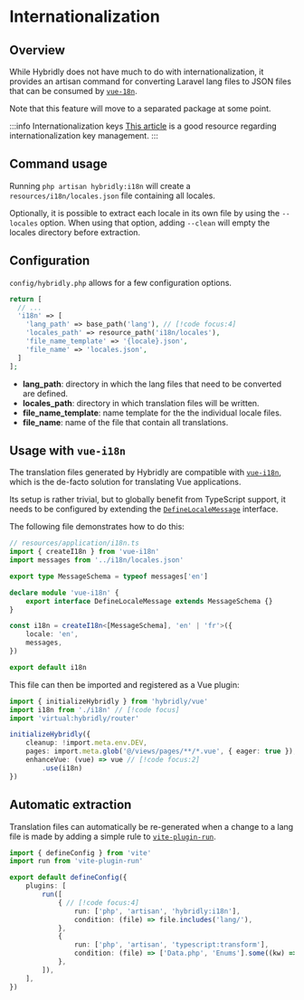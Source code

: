 # Internationalization

## Overview

While Hybridly does not have much to do with internationalization, it provides an artisan command for converting Laravel lang files to JSON files that can be consumed by [`vue-18n`](https://vue-i18n.intlify.dev/).

Note that this feature will move to a separated package at some point.

:::info Internationalization keys
[This article](https://phrase.com/blog/posts/ruby-lessons-learned-naming-and-managing-rails-i18n-keys/) is a good resource regarding internationalization key management.
:::

## Command usage

Running `php artisan hybridly:i18n` will create a `resources/i18n/locales.json` file containing all locales. 

Optionally, it is possible to extract each locale in its own file by using the `--locales` option. When using that option, adding `--clean` will empty the locales directory before extraction.

## Configuration

`config/hybridly.php` allows for a few configuration options.

```php
return [
  // ...
  'i18n' => [
    'lang_path' => base_path('lang'), // [!code focus:4]
    'locales_path' => resource_path('i18n/locales'),
    'file_name_template' => '{locale}.json',
    'file_name' => 'locales.json',
  ]
];
```

- **lang_path**: directory in which the lang files that need to be converted are defined.
- **locales_path**: directory in which translation files will be written.
- **file_name_template**: name template for the the individual locale files.
- **file_name**: name of the file that contain all translations.

## Usage with `vue-i18n`

The translation files generated by Hybridly are compatible with [`vue-i18n`](https://vue-i18n.intlify.dev/), which is the de-facto solution for translating Vue applications.

Its setup is rather trivial, but to globally benefit from TypeScript support, it needs to be configured by extending the [`DefineLocaleMessage`](https://vue-i18n.intlify.dev/guide/advanced/typescript.html#global-resource-schema-type-definition) interface. 

The following file demonstrates how to do this:

```ts
// resources/application/i18n.ts
import { createI18n } from 'vue-i18n'
import messages from '../i18n/locales.json'

export type MessageSchema = typeof messages['en']

declare module 'vue-i18n' {
	export interface DefineLocaleMessage extends MessageSchema {}
}

const i18n = createI18n<[MessageSchema], 'en' | 'fr'>({
	locale: 'en',
	messages,
})

export default i18n
```

This file can then be imported and registered as a Vue plugin:

```ts
import { initializeHybridly } from 'hybridly/vue'
import i18n from './i18n' // [!code focus]
import 'virtual:hybridly/router'

initializeHybridly({
	cleanup: !import.meta.env.DEV,
	pages: import.meta.glob('@/views/pages/**/*.vue', { eager: true }),
	enhanceVue: (vue) => vue // [!code focus:2]
		.use(i18n)
})
```

## Automatic extraction

Translation files can automatically be re-generated when a change to a lang file is made by adding a simple rule to [`vite-plugin-run`](https://github.com/innocenzi/vite-plugin-run).

```ts
import { defineConfig } from 'vite'
import run from 'vite-plugin-run'

export default defineConfig({
	plugins: [
		run([
			{ // [!code focus:4]
				run: ['php', 'artisan', 'hybridly:i18n'],
				condition: (file) => file.includes('lang/'),
			},
			{
				run: ['php', 'artisan', 'typescript:transform'],
				condition: (file) => ['Data.php', 'Enums'].some((kw) => file.includes(kw)),
			},
		]),
	],
})
```
